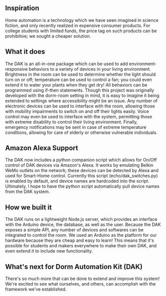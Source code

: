 ## Inspiration
Home automation is a technology which we have seen imagined in science fiction, and only recently realized in expensive consumer products. For college students with limited funds, the price tag on such products can be prohibitive; we sought a cheaper solution.

## What it does
The DAK is an all-in-one package which can be used to add environment-responsive behaviors to a variety of devices in your living environment. Brightness in the room can be used to determine whether the light should turn on or off; temperature can be used to control a fan; you could even extend it to water your plants when they get dry! All behaviors can be programmed using if-then statements.
Though this project was originally developed with the dorm-room setting in mind, it is easy to imagine it being extended to settings where accessibility might be an issue. Any number of electronic devices can be used to interface with the room, allowing those with mobility impairments to switch on and off their lights easily. Voice control may even be used to interface with the system, permitting those with extreme disability to control their living environment. Finally, emergency notifications may be sent in case of extreme temperature conditions, allowing for care of elderly or otherwise vulnerable individuals.

## Amazon Alexa Support
The DAK now includes a python companion script which allows for On/Off control of DAK devices via Amazon's Alexa. It works by emulating Belkin WeMo outlets on the network; these devices can be detected by Alexa and used for Smart-Home control. Currently this script (echo/dak_switches.py) is enabled by default, and device names are hardcoded into the script. Ultimately, I hope to have the python script automatically pull device names from the DAK system.

## How we built it
The DAK runs on a lightweight Node.js server, which provides an interface with the Arduino device, the database, as well as the user. Because the DAK exposes a simple API, any number of devices and softwares can be integrated to control the room.
We used an Arduino as the platform for our hardware because they are cheap and easy to learn! This means that it's possible for students and makers everywhere to make their own DAK, and even extend it to include new functionality.

## What's next for Dorm Automation Kit (DAK)

There's so much more that can be done to extend and improve this system! We're excited to see what ourselves, and others, can accomplish with the framework we've established.
